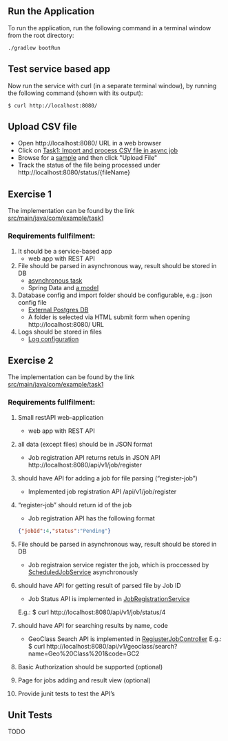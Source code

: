 ## Run the Application

To run the application, run the following command in a terminal window from the root directory:

    ./gradlew bootRun

## Test service based app
Now run the service with curl (in a separate terminal window), by running the following
command (shown with its output):

    $ curl http://localhost:8080/

## Upload CSV file 
* Open http://localhost:8080/ URL in a web browser
* Click on [Task1: Import and process CSV file in async job](http://localhost:8080/import)
* Browse for a [sample](samples/geoclasses.csv) and then click "Upload File"
* Track the status of the file being processed under http://localhost:8080/status/{fileName}

## Exercise 1
The implementation can be found by the link [src/main/java/com/example/task1](src/main/java/com/example/task1)

### Requirements fullfilment:
1) It should be a service-based app
    * web app with REST API
2) File should be parsed in asynchronous way, result should be stored in DB
    * [asynchronous task](https://github.com/yegor86/spring-boot-app/blob/main/src/main/java/com/example/task1/service/FileProcessingService.java#L36)
    * Spring Data and [a model](https://github.com/yegor86/spring-boot-app/blob/main/src/main/java/com/example/task1/model/GeoClass.java)
3) Database config and import folder should be configurable, e.g.: json config file
    * [External Postgres DB](https://github.com/yegor86/spring-boot-app/blob/main/src/main/resources/application.properties#L8-L12)
    * A folder is selected via HTML submit form when opening http://localhost:8080/ URL 
4) Logs should be stored in files
    * [Log configuration](https://github.com/yegor86/spring-boot-app/blob/main/src/main/resources/application.properties#L22-L32)


## Exercise 2
The implementation can be found by the link [src/main/java/com/example/task1](src/main/java/com/example/task1)

### Requirements fullfilment:
1) Small restAPI web-application
    * web app with REST API
2) all data (except files) should be in JSON format
    * Job registration API returns retuls in JSON API http://localhost:8080/api/v1/job/register
3) should have API for adding a job for file parsing (“register-job”)
    * Implemented job registration API /api/v1/job/register
4) “register-job” should return id of the job
    * Job registration API has the following format 
    ```json
    {"jobId":4,"status":"Pending"}
    ```
5) File should be parsed in asynchronous way, result should be stored in DB
    * Job registraion service register the job, which is proccessed by [ScheduledJobService](src/main/java/com/example/task1/service/ScheduledJobService.java#L23) asynchronously
6) should have API for getting result of parsed file by Job ID
    * Job Status API is implemented in [JobRegistrationService](src/main/java/com/example/task1/service/JobRegistrationService.java#L35-L37)
    
    E.g.:
    $ curl http://localhost:8080/api/v1/job/status/4

7) should have API for searching results by name, code

    * GeoClass Search API is implemented in [RegiusterJobController]()
    E.g.:
    $ curl http://localhost:8080/api/v1/geoclass/search?name=Geo%20Class%201&code=GC2
8) Basic Authorization should be supported (optional)
9) Page for jobs adding and result view (optional)
10) Provide junit tests to test the API’s

## Unit Tests
TODO